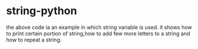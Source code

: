 # string-python
the above code ia an example in which string variable is used.
it shows how to print certain portion of string,how to add few more letters to a string and how to repeat a string.